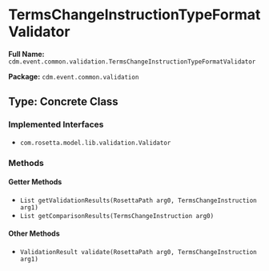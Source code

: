 # TermsChangeInstructionTypeFormatValidator

**Full Name:** `cdm.event.common.validation.TermsChangeInstructionTypeFormatValidator`

**Package:** `cdm.event.common.validation`

## Type: Concrete Class

### Implemented Interfaces

- `com.rosetta.model.lib.validation.Validator`

### Methods

#### Getter Methods

- `List getValidationResults(RosettaPath arg0, TermsChangeInstruction arg1)`
- `List getComparisonResults(TermsChangeInstruction arg0)`

#### Other Methods

- `ValidationResult validate(RosettaPath arg0, TermsChangeInstruction arg1)`

